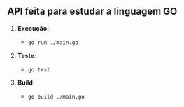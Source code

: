 ## API feita para estudar a linguagem GO


1. **Execução:**: 
    - `go run ./main.go`

2. **Teste**:
    - `go test`
    
2. **Build**:
    - `go build ./main.go`
